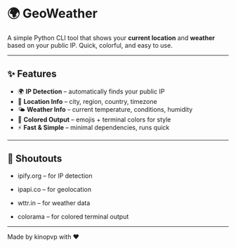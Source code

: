 # 🌍 GeoWeather

A simple Python CLI tool that shows your **current location** and **weather** based on your public IP. Quick, colorful, and easy to use.

---

## ✨ Features

- 🌍 **IP Detection** – automatically finds your public IP  
- 📍 **Location Info** – city, region, country, timezone  
- 🌤️ **Weather Info** – current temperature, conditions, humidity  
- 🎨 **Colored Output** – emojis + terminal colors for style  
- ⚡ **Fast & Simple** – minimal dependencies, runs quick  

---

## 🙏 Shoutouts

- ipify.org – for IP detection

- ipapi.co – for geolocation

- wttr.in – for weather data

- colorama – for colored terminal output



---

Made by kinopvp with ❤️
